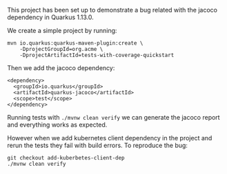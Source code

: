 This project has been set up to demonstrate a bug related with the jacoco dependency in Quarkus 1.13.0.

We create a simple project by running:
```
mvn io.quarkus:quarkus-maven-plugin:create \
    -DprojectGroupId=org.acme \
    -DprojectArtifactId=tests-with-coverage-quickstart
```
Then we add the jacoco dependency:
```
<dependency>
  <groupId>io.quarkus</groupId>
  <artifactId>quarkus-jacoco</artifactId>
  <scope>test</scope>
</dependency>
```
Running tests with `./mvnw clean verify` we can generate the jacoco report and everything works as expected.

However when we add kubernetes client dependency in the project and rerun the tests they fail with build errors.
To reproduce the bug:
```
git checkout add-kuberbetes-client-dep
./mvnw clean verify
```
